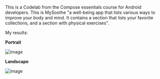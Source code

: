 This is a Codelab from the Compose essentials course for Android developers. This is MySoothe "a well-being app that lists various ways to improve your body and mind. It contains a section that lists your favorite collections, and a section with physical exercises".

My results:

**Portrait**

![image](https://github.com/EduardoBecerraM/BasicLayoutsCodelab/assets/92328045/84f1096d-42f6-4756-abf3-0e847535f454)


**Landscape**

![image](https://github.com/EduardoBecerraM/BasicLayoutsCodelab/assets/92328045/a68cc542-7c39-4bcd-aa06-b693b94a77b4)
